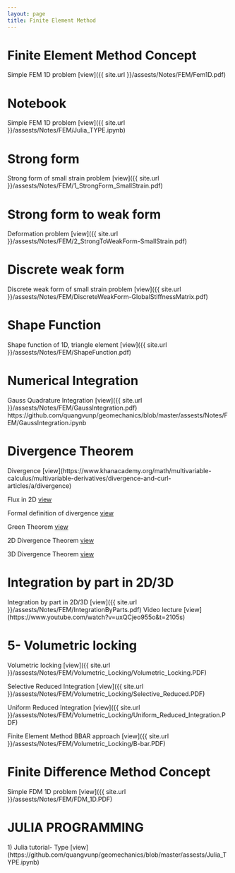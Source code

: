 ```yaml
---
layout: page
title: Finite Element Method 
---
```


<h1> Finite Element Method Concept </h1>
Simple FEM 1D problem [view]({{ site.url }}/assests/Notes/FEM/Fem1D.pdf)



<h1> Notebook </h1>
Simple FEM 1D problem [view]({{ site.url }}/assests/Notes/FEM/Julia_TYPE.ipynb)

<h1> Strong form</h1>
Strong form of small strain problem [view]({{ site.url }}/assests/Notes/FEM/1_StrongForm_SmallStrain.pdf)

<h1> Strong form to weak form </h1>
Deformation problem [view]({{ site.url }}/assests/Notes/FEM/2_StrongToWeakForm-SmallStrain.pdf)

<h1> Discrete weak form </h1>
Discrete weak form of small strain problem [view]({{ site.url }}/assests/Notes/FEM/DiscreteWeakForm-GlobalStiffnessMatrix.pdf)

<h1> Shape Function </h1>
Shape function of 1D, triangle element [view]({{ site.url }}/assests/Notes/FEM/ShapeFunction.pdf)


<h1> Numerical Integration </h1>
Gauss Quadrature Integration [view]({{ site.url }}/assests/Notes/FEM/GaussIntegration.pdf)
https://github.com/quangvunp/geomechanics/blob/master/assests/Notes/FEM/GaussIntegration.ipynb

<h1> Divergence Theorem </h1> 
Divergence [view](https://www.khanacademy.org/math/multivariable-calculus/multivariable-derivatives/divergence-and-curl-articles/a/divergence)

Flux in 2D [view](https://www.khanacademy.org/math/multivariable-calculus/integrating-multivariable-functions/line-integrals-in-vector-fields-articles/a/flux-in-two-dimensions)

Formal definition of divergence [view](https://www.khanacademy.org/math/multivariable-calculus/greens-theorem-and-stokes-theorem/formal-definitions-of-divergence-and-curl/a/formal-definition-of-divergence-in-two-dimensions)

Green Theorem [view](https://www.khanacademy.org/math/multivariable-calculus/greens-theorem-and-stokes-theorem/greens-theorem-articles/a/greens-theorem)

2D Divergence Theorem [view](https://www.khanacademy.org/math/multivariable-calculus/greens-theorem-and-stokes-theorem/divergence-theorem-articles/a/2d-divergence-theorem)

3D Divergence Theorem [view](https://www.khanacademy.org/math/multivariable-calculus/greens-theorem-and-stokes-theorem/divergence-theorem-articles/a/3d-divergence-theorem)


<h1> Integration by part in 2D/3D </h1>
Integration by part in 2D/3D [view]({{ site.url }}/assests/Notes/FEM/IntegrationByParts.pdf)
Video lecture [view](https://www.youtube.com/watch?v=uxQCjeo955o&t=2105s)

<h1> 5- Volumetric locking </h1>
Volumetric locking [view]({{ site.url }}/assests/Notes/FEM/Volumetric_Locking/Volumetric_Locking.PDF)

Selective Reduced Integration [view]({{ site.url }}/assests/Notes/FEM/Volumetric_Locking/Selective_Reduced.PDF)

Uniform Reduced Integration [view]({{ site.url }}/assests/Notes/FEM/Volumetric_Locking/Uniform_Reduced_Integration.PDF)

Finite Element Method BBAR approach [view]({{ site.url }}/assests/Notes/FEM/Volumetric_Locking/B-bar.PDF)

<h1> Finite Difference Method Concept </h1>
Simple FDM 1D problem [view]({{ site.url }}/assests/Notes/FEM/FDM_1D.PDF)

<h1> JULIA PROGRAMMING </h1>
1) Julia tutorial- Type [view](https://github.com/quangvunp/geomechanics/blob/master/assests/Julia_TYPE.ipynb)



